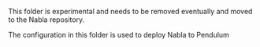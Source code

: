 This folder is experimental and needs to be removed eventually and moved to the Nabla repository.

The configuration in this folder is used to deploy Nabla to Pendulum
